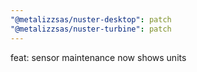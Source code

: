 ```yaml
---
"@metalizzsas/nuster-desktop": patch
"@metalizzsas/nuster-turbine": patch
---
```


feat: sensor maintenance now shows units
